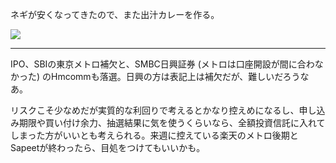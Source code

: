 ネギが安くなってきたので、また出汁カレーを作る。

![](https://photos.apkas.net/medium/202410/20241018-182903.webp)

---

IPO、SBIの東京メトロ補欠と、SMBC日興証券 (メトロは口座開設が間に合わなかった) のHmcommも落選。日興の方は表記上は補欠だが、難しいだろうなあ。

リスクこそ少なめだが実質的な利回りで考えるとかなり控えめになるし、申し込み期限や買い付け余力、抽選結果に気を使うくらいなら、全額投資信託に入れてしまった方がいいとも考えられる。来週に控えている楽天のメトロ後期とSapeetが終わったら、目処をつけてもいいかも。
